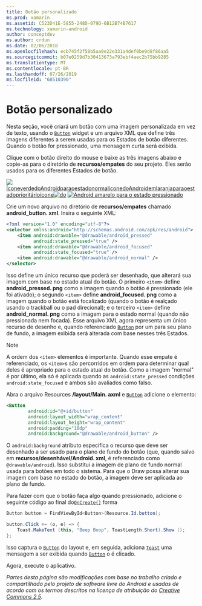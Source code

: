 ```yaml
---
title: Botão personalizado
ms.prod: xamarin
ms.assetid: C523D41E-5855-248D-079D-6B12B74B7617
ms.technology: xamarin-android
author: conceptdev
ms.author: crdun
ms.date: 02/06/2018
ms.openlocfilehash: ecb745f2f50b5aa0e22e331a4def0be9d8f86aa5
ms.sourcegitcommit: b07e0259d7b30413673a793ebf4aec2b75bb9285
ms.translationtype: MT
ms.contentlocale: pt-BR
ms.lasthandoff: 07/26/2019
ms.locfileid: "68510390"
---
```

# <a name="custom-button"></a>Botão personalizado

Nesta seção, você criará um botão com uma imagem personalizada em vez de texto, usando o [`Button`](xref:Android.Widget.Button) widget e um arquivo XML que define três imagens diferentes a serem usadas para os Estados de botão diferentes. Quando o botão for pressionado, uma mensagem curta será exibida.

Clique com o botão direito do mouse e baixe as três imagens abaixo e copie-as para o diretório de **recursos/empates** do seu projeto. Eles serão usados para os diferentes Estados de botão.

 [ ![](custom-button-images/android-focused.png)](custom-button-images/android-focused.png#lightbox) [ ÍconeverdedoAndroidparaoestadonormalíconedoAndroidemlaranjaparaoestadoprioritárioícone![do](custom-button-images/android-normal.png)](custom-button-images/android-normal.png#lightbox) [ ![Android amarelo para o estado pressionado](custom-button-images/android-pressed.png)](custom-button-images/android-pressed.png#lightbox)

Crie um novo arquivo no diretório de **recursos/empates** chamado **android_button. xml**. Insira o seguinte XML:

```xml
<?xml version="1.0" encoding="utf-8"?>
<selector xmlns:android="http://schemas.android.com/apk/res/android">
    <item android:drawable="@drawable/android_pressed"
          android:state_pressed="true" />
    <item android:drawable="@drawable/android_focused"
          android:state_focused="true" />
    <item android:drawable="@drawable/android_normal" />
</selector>
```

Isso define um único recurso que poderá ser desenhado, que alterará sua imagem com base no estado atual do botão. O primeiro `<item>` define **android_pressed. png** como a imagem quando o botão é pressionado (ele foi ativado); o segundo `<item>` define **android_focused. png** como a imagem quando o botão está focalizado (quando o botão é realçado usando o trackball ou o pad direcional); e o terceiro `<item>` define **android_normal. png** como a imagem para o estado normal (quando não pressionada nem focada). Esse arquivo XML agora representa um único recurso de desenho e, quando referenciado [`Button`](xref:Android.Widget.Button) por um para seu plano de fundo, a imagem exibida será alterada com base nesses três Estados.


> [!NOTE]
> A ordem dos `<item>` elementos é importante. Quando esse empate é referenciado, os `<item>`s são percorridos em ordem para determinar qual deles é apropriado para o estado atual do botão.
> Como a imagem "normal" é por último, ela só é aplicada quando as `android:state_pressed` condições `android:state_focused` e ambos são avaliados como falso.

Abra o arquivo Resources **/layout/Main. axml** e [`Button`](xref:Android.Widget.Button) adicione o elemento:

```xml
<Button
        android:id="@+id/button"
        android:layout_width="wrap_content"
        android:layout_height="wrap_content"
        android:padding="10dp"
        android:background="@drawable/android_button" />
```

O `android:background` atributo especifica o recurso que deve ser desenhado a ser usado para o plano de fundo do botão (que, quando salvo em **recursos/desenhável/Android. xml**, é referenciado como `@drawable/android`). Isso substitui a imagem de plano de fundo normal usada para botões em todo o sistema. Para que o Draw possa alterar sua imagem com base no estado do botão, a imagem deve ser aplicada ao plano de fundo.

Para fazer com que o botão faça algo quando pressionado, adicione o seguinte código ao final do[`OnCreate()`](xref:Android.App.Activity.OnCreate*)
forma

```csharp
Button button = FindViewById<Button>(Resource.Id.button);

button.Click += (o, e) => {
    Toast.MakeText (this, "Beep Boop", ToastLength.Short).Show ();
};
```

Isso captura o [`Button`](xref:Android.Widget.Button) do layout e, em seguida, adiciona [`Toast`](xref:Android.Widget.Toast) uma mensagem a ser exibida quando [`Button`](xref:Android.Widget.Button) o é clicado.

Agora, execute o aplicativo.


*Partes desta página são modificações com base no trabalho criado e compartilhado pelo projeto de software livre do Android e usadas de acordo com os termos descritos na licença de atribuição do*
[*Creative Commons 2,5*](http://creativecommons.org/licenses/by/2.5/).
